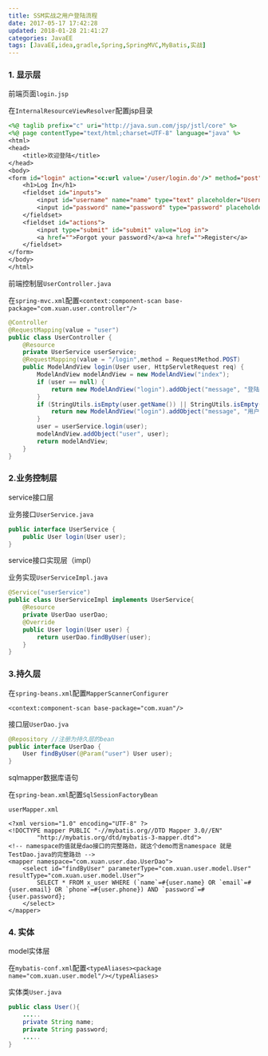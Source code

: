 ```yaml
---
title: SSM实战之用户登陆流程
date: 2017-05-17 17:42:28
updated: 2018-01-28 21:41:27categories: JavaEE
tags: [JavaEE,idea,gradle,Spring,SpringMVC,MyBatis,实战]
---
```


### 1. 显示层

前端页面`login.jsp`

在`InternalResourceViewResolver`配置jsp目录

```jsp
<%@ taglib prefix="c" uri="http://java.sun.com/jsp/jstl/core" %>
<%@ page contentType="text/html;charset=UTF-8" language="java" %>
<html>
<head>
    <title>欢迎登陆</title>
</head>
<body>
<form id="login" action="<c:url value='/user/login.do'/>" method="post">
    <h1>Log In</h1>
    <fieldset id="inputs">
        <input id="username" name="name" type="text" placeholder="Username" autofocus required>
        <input id="password" name="password" type="password" placeholder="Password" required>
    </fieldset>
    <fieldset id="actions">
        <input type="submit" id="submit" value="Log in">
        <a href="">Forgot your password?</a><a href="">Register</a>
    </fieldset>
</form>
</body>
</html>
```

前端控制层`UserController.java`

在`spring-mvc.xml`配置`<context:component-scan base-package="com.xuan.user.controller"/>`

```java
@Controller
@RequestMapping(value = "user")
public class UserController {
    @Resource
    private UserService userService;
  	@RequestMapping(value = "/login",method = RequestMethod.POST)
    public ModelAndView login(User user, HttpServletRequest req) {
        ModelAndView modelAndView = new ModelAndView("index");
        if (user == null) {
            return new ModelAndView("login").addObject("message", "登陆信息不能为空！");
        }
        if (StringUtils.isEmpty(user.getName()) || StringUtils.isEmpty(user.getPassword())){
            return new ModelAndView("login").addObject("message", "用户名或密码不能为空！");
        }
        user = userService.login(user);
        modelAndView.addObject("user", user);
        return modelAndView;
    }
}
```

### 2.业务控制层

service接口层

业务接口`UserService.java`

```java
public interface UserService {
    public User login(User user);
}
```

service接口实现层（impl）

业务实现`UserServiceImpl.java`

```java
@Service("userService")
public class UserServiceImpl implements UserService{
    @Resource
    private UserDao userDao;
    @Override
    public User login(User user) {
        return userDao.findByUser(user);
    }
}
```

### 3.持久层

在`spring-beans.xml`配置`MapperScannerConfigurer`

```
<context:component-scan base-package="com.xuan"/>
```

接口层`UserDao.jva`

```java
@Repository //注册为持久层的bean
public interface UserDao {
    User findByUser(@Param("user") User user);
}
```

sqlmapper数据库语句

在`spring-bean.xml`配置`SqlSessionFactoryBean`

`userMapper.xml`

```xml-dtd
<?xml version="1.0" encoding="UTF-8" ?>
<!DOCTYPE mapper PUBLIC "-//mybatis.org//DTD Mapper 3.0//EN"
        "http://mybatis.org/dtd/mybatis-3-mapper.dtd">
<!-- namespace的值就是dao接口的完整路劲，就这个demo而言namespace 就是TestDao.java的完整路劲 -->
<mapper namespace="com.xuan.user.dao.UserDao">
    <select id="findByUser" parameterType="com.xuan.user.model.User" resultType="com.xuan.user.model.User">
        SELECT * FROM x_user WHERE (`name`=#{user.name} OR `email`=#{user.email} OR `phone`=#{user.phone}) AND `password`=#{user.password};
    </select>
</mapper>
```

###  4. 实体

model实体层

在`mybatis-conf.xml`配置`<typeAliases><package name="com.xuan.user.model"/></typeAliases>`

实体类`User.java`

```java
public class User(){
  	.....
    private String name;
    private String password;
  	.....
}
```

